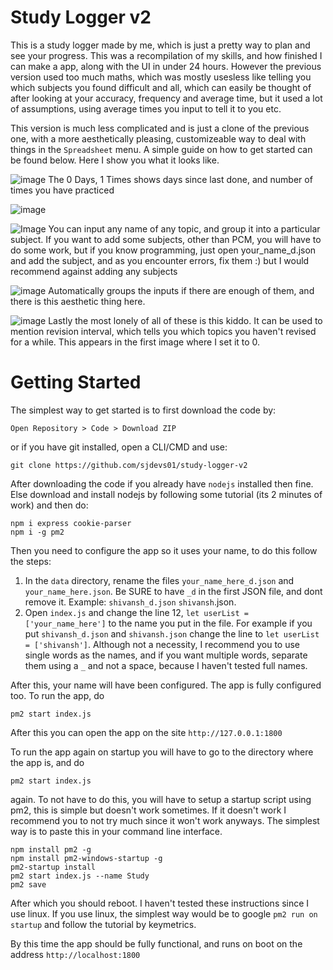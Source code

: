 # Study Logger v2

This is a study logger made by me, which is just a pretty way to plan and see your progress. This was a recompilation of my skills, and how finished I can make a app, along with the UI in under 24 hours. However the previous version used too much maths, which was mostly usesless like telling you which subjects you found difficult and all, which can easily be thought of after looking at your accuracy, frequency and average time, but it used a lot of assumptions, using average times you input to tell it to you etc.

This version is much less complicated and is just a clone of the previous one, with a more aesthetically pleasing, customizeable way to deal with things in the `Spreadsheet` menu. A simple guide on how to get started can be found below. Here I show you what it looks like. 

![image](https://user-images.githubusercontent.com/71702390/162894906-d00966f8-a349-4f05-8437-681749b99397.png)
The 0 Days, 1 Times shows days since last done, and number of times you have practiced

![image](https://user-images.githubusercontent.com/71702390/162895130-f8d50332-beb8-479a-9da2-4471de00ec7b.png)

![Image](https://user-images.githubusercontent.com/71702390/162895318-eaa99358-6b25-4620-b8dc-56e3109a8952.png)
You can input any name of any topic, and group it into a particular subject. If you want to add some subjects, other than PCM, you will have to do some work, but if you know programming, just open your_name_d.json and add the subject, and as you encounter errors, fix them :) but I would recommend against adding any subjects

![image](https://user-images.githubusercontent.com/71702390/162895941-4b4fecc4-cdd7-471e-aacb-182757d7e7c1.png)
Automatically groups the inputs if there are enough of them, and there is this aesthetic thing here.

![image](https://user-images.githubusercontent.com/71702390/162896097-985d87b4-f6bb-4d6b-8228-badf5a4de1f6.png)
Lastly the most lonely of all of these is this kiddo. It can be used to mention revision interval, which tells you which topics you haven't revised for a while. This appears in the first image where I set it to 0.

# Getting Started

The simplest way to get started is to first download the code by:
```
Open Repository > Code > Download ZIP
```
or if you have git installed, open a CLI/CMD and use:

```
git clone https://github.com/sjdevs01/study-logger-v2
```

After downloading the code if you already have `nodejs` installed then fine. Else download and install nodejs by following some tutorial (its 2 minutes of work) and then do:

```
npm i express cookie-parser
npm i -g pm2
```
Then you need to configure the app so it uses your name, to do this follow the steps:

1. In the `data` directory, rename the files `your_name_here_d.json` and `your_name_here.json`. Be SURE to have `_d` in the first JSON file, and dont remove it. Example: `shivansh_d.json` `shivansh`.json.
2. Open `index.js` and change the line 12, `let userList = ['your_name_here']` to the name you put in the file. For example if you put `shivansh_d.json` and `shivansh.json` change the line to `let userList = ['shivansh']`. Although not a necessity, I recommend you to use single words as the names, and if you want multiple words, separate them using a `_` and not a space, because I haven't tested full names.

After this, your name will have been configured. The app is fully configured too. To run the app, do 

```
pm2 start index.js
```

After this you can open the app on the site `http://127.0.0.1:1800` 

To run the app again on startup you will have to go to the directory where the app is, and do 

```
pm2 start index.js
```
again. To not have to do this, you will have to setup a startup script using pm2, this is simple but doesn't work sometimes. If it doesn't work I recommend you to not try much since it won't work anyways. The simplest way is to paste this in your command line interface.

```
npm install pm2 -g
npm install pm2-windows-startup -g
pm2-startup install
pm2 start index.js --name Study
pm2 save
```
After which you should reboot. I haven't tested these instructions since I use linux. If you use linux, the simplest way would be to google `pm2 run on startup` and follow the tutorial by keymetrics. 

By this time the app should be fully functional, and runs on boot on the address `http://localhost:1800`
